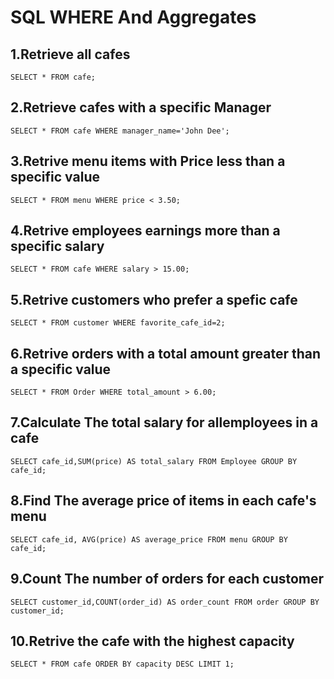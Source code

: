# SQL WHERE And Aggregates
## 1.Retrieve all cafes
```mysql
SELECT * FROM cafe;
```
## 2.Retrieve cafes with a specific Manager 
```mysql
SELECT * FROM cafe WHERE manager_name='John Dee';
```
## 3.Retrive menu items with Price less than a specific value 
```mysql
SELECT * FROM menu WHERE price < 3.50;
```
## 4.Retrive employees earnings more than a specific salary 
```mysql
SELECT * FROM cafe WHERE salary > 15.00;
```
## 5.Retrive customers who prefer a spefic cafe  
```mysql
SELECT * FROM customer WHERE favorite_cafe_id=2;
```
## 6.Retrive orders with a total amount greater than a specific value 
```mysql
SELECT * FROM Order WHERE total_amount > 6.00;
```
## 7.Calculate The total salary for allemployees in a cafe 
```mysql
SELECT cafe_id,SUM(price) AS total_salary FROM Employee GROUP BY cafe_id;
```
## 8.Find The average price of items in each cafe's menu
```mysql
SELECT cafe_id, AVG(price) AS average_price FROM menu GROUP BY cafe_id;
```
## 9.Count The number of orders for each customer
```mysql
SELECT customer_id,COUNT(order_id) AS order_count FROM order GROUP BY customer_id;
```
## 10.Retrive the cafe with the highest capacity
```mysql
SELECT * FROM cafe ORDER BY capacity DESC LIMIT 1;
```
